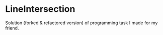 # LineIntersection

Solution (forked & refactored version) of programming task I made for my friend. 
